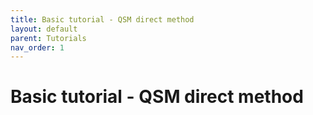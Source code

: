 ```yaml
---
title: Basic tutorial - QSM direct method
layout: default
parent: Tutorials
nav_order: 1
---
```


# Basic tutorial - QSM direct method